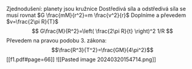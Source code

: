 Zjednodušení: planety jsou kružnice
Dostředivá síla a odstředivá síla se musí rovnat
$G \frac{mM}{r^2}=m \frac{v^2}{r}$
Doplníme a převedem 
$v=\frac{2\pi R}{T}$
$$ 
G\frac{M}{R^2}=\left( \frac{2\pi R}{t} \right)^2 1/R
$$
Převedem na pravou podobu 3. zákona:
$$\frac{R^3}{T^2}=\frac{GM}{4\pi^2}$$
[[f1.pdf#page=66]]
![[Pasted image 20240320154714.png]]
